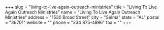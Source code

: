 +++
slug = "living-to-live-again-outreach-ministries"
title = "Living To Live Again Outreach Ministries"
name = "Living To Live Again Outreach Ministries"
address = "1530 Broad Street"
city = "Selma"
state = "AL"
postal = "36701"
website = ""
phone = "334 875-4996"
fax = ""
+++
